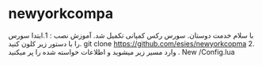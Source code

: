 # newyorkcompa
با سلام خدمت دوستان. سورس رکس کمپانی تکمیل شد.  آموزش نصب :  1.ابتدا سورس را با دستور زیر کلون کنید. git clone https://github.com/esies/newyorkcopma                   2. وارد مسیر‌ زیر میشوید و اطلاعات خواسته شده را پر میکنید . New /Config.lua    
